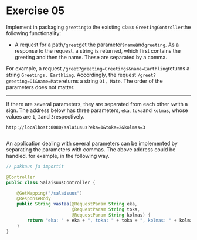 # Exercise 05

Implement in packaging `greeting`to the existing class `GreetingController`the following functionality:

* A request for a path`/greet`get the parameters`name`and`greeting`.
  As a response to the request, a string is returned, which first
  contains the greeting and then the name.  These are separated by a
  comma.

For example, a request `/greet?greeting=Greetings&name=Earthling`returns a string `Greetings, Earthling`.  Accordingly, the request `/greet?greeting=Oi&name=Mate`returns a string `Oi, Mate`.  The order of the parameters does not matter.

---

If there are several parameters, they are separated from each other `&`with a sign.  The address below has three parameters, `eka`,  `toka`and `kolmas`, whose values are `1`,  `2`and `3`respectively.

```
http://localhost:8080/salaiusus?eka=1&toka=2&kolmas=3
 
```

An application dealing with several parameters
can be implemented by separating the parameters with commas.  The above
address could be handled, for example, in the following way.

```java
// pakkaus ja importit

@Controller
public class SalaisuusController {

    @GetMapping("/salaisuus")
    @ResponseBody
    public String vastaa(@RequestParam String eka,
                         @RequestParam String toka,
                         @RequestParam String kolmas) {
        return "eka: " + eka + ", toka: " + toka + ", kolmas: " + kolmas;
    }
}
```
